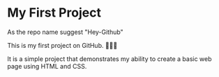 # My First Project
As the repo name suggest "Hey-Github"

This is my first project on GitHub. 🙇‍♂️😭

It is a simple project that demonstrates my ability to create a basic web page using HTML and CSS.
